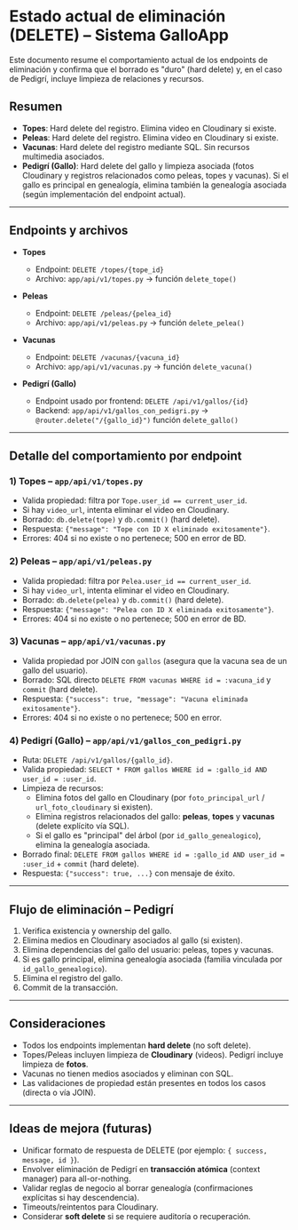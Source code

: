 # Estado actual de eliminación (DELETE) – Sistema GalloApp

Este documento resume el comportamiento actual de los endpoints de eliminación y confirma que el borrado es "duro" (hard delete) y, en el caso de Pedigrí, incluye limpieza de relaciones y recursos.

## Resumen

- **Topes**: Hard delete del registro. Elimina video en Cloudinary si existe.
- **Peleas**: Hard delete del registro. Elimina video en Cloudinary si existe.
- **Vacunas**: Hard delete del registro mediante SQL. Sin recursos multimedia asociados.
- **Pedigrí (Gallo)**: Hard delete del gallo y limpieza asociada (fotos Cloudinary y registros relacionados como peleas, topes y vacunas). Si el gallo es principal en genealogía, elimina también la genealogía asociada (según implementación del endpoint actual).

---

## Endpoints y archivos

- **Topes**
  - Endpoint: `DELETE /topes/{tope_id}`
  - Archivo: `app/api/v1/topes.py` → función `delete_tope()`

- **Peleas**
  - Endpoint: `DELETE /peleas/{pelea_id}`
  - Archivo: `app/api/v1/peleas.py` → función `delete_pelea()`

- **Vacunas**
  - Endpoint: `DELETE /vacunas/{vacuna_id}`
  - Archivo: `app/api/v1/vacunas.py` → función `delete_vacuna()`

- **Pedigrí (Gallo)**
  - Endpoint usado por frontend: `DELETE /api/v1/gallos/{id}`
  - Backend: `app/api/v1/gallos_con_pedigri.py` → `@router.delete("/{gallo_id}")` función `delete_gallo()`

---

## Detalle del comportamiento por endpoint

### 1) Topes – `app/api/v1/topes.py`
- Valida propiedad: filtra por `Tope.user_id == current_user_id`.
- Si hay `video_url`, intenta eliminar el video en Cloudinary.
- Borrado: `db.delete(tope)` y `db.commit()` (hard delete).
- Respuesta: `{"message": "Tope con ID X eliminado exitosamente"}`.
- Errores: 404 si no existe o no pertenece; 500 en error de BD.

### 2) Peleas – `app/api/v1/peleas.py`
- Valida propiedad: filtra por `Pelea.user_id == current_user_id`.
- Si hay `video_url`, intenta eliminar el video en Cloudinary.
- Borrado: `db.delete(pelea)` y `db.commit()` (hard delete).
- Respuesta: `{"message": "Pelea con ID X eliminada exitosamente"}`.
- Errores: 404 si no existe o no pertenece; 500 en error de BD.

### 3) Vacunas – `app/api/v1/vacunas.py`
- Valida propiedad por JOIN con `gallos` (asegura que la vacuna sea de un gallo del usuario).
- Borrado: SQL directo `DELETE FROM vacunas WHERE id = :vacuna_id` y `commit` (hard delete).
- Respuesta: `{"success": true, "message": "Vacuna eliminada exitosamente"}`.
- Errores: 404 si no existe o no pertenece; 500 en error.

### 4) Pedigrí (Gallo) – `app/api/v1/gallos_con_pedigri.py`
- Ruta: `DELETE /api/v1/gallos/{gallo_id}`.
- Valida propiedad: `SELECT * FROM gallos WHERE id = :gallo_id AND user_id = :user_id`.
- Limpieza de recursos:
  - Elimina fotos del gallo en Cloudinary (por `foto_principal_url` / `url_foto_cloudinary` si existen).
  - Elimina registros relacionados del gallo: **peleas**, **topes** y **vacunas** (delete explícito vía SQL).
  - Si el gallo es "principal" del árbol (por `id_gallo_genealogico`), elimina la genealogía asociada.
- Borrado final: `DELETE FROM gallos WHERE id = :gallo_id AND user_id = :user_id` + `commit` (hard delete).
- Respuesta: `{"success": true, ...}` con mensaje de éxito.

---

## Flujo de eliminación – Pedigrí

1. Verifica existencia y ownership del gallo.
2. Elimina medios en Cloudinary asociados al gallo (si existen).
3. Elimina dependencias del gallo del usuario: peleas, topes y vacunas.
4. Si es gallo principal, elimina genealogía asociada (familia vinculada por `id_gallo_genealogico`).
5. Elimina el registro del gallo.
6. Commit de la transacción.

---

## Consideraciones

- Todos los endpoints implementan **hard delete** (no soft delete).
- Topes/Peleas incluyen limpieza de **Cloudinary** (videos). Pedigrí incluye limpieza de **fotos**.
- Vacunas no tienen medios asociados y eliminan con SQL.
- Las validaciones de propiedad están presentes en todos los casos (directa o vía JOIN).

---

## Ideas de mejora (futuras)

- Unificar formato de respuesta de DELETE (por ejemplo: `{ success, message, id }`).
- Envolver eliminación de Pedigrí en **transacción atómica** (context manager) para all-or-nothing.
- Validar reglas de negocio al borrar genealogía (confirmaciones explícitas si hay descendencia).
- Timeouts/reintentos para Cloudinary.
- Considerar **soft delete** si se requiere auditoría o recuperación.
